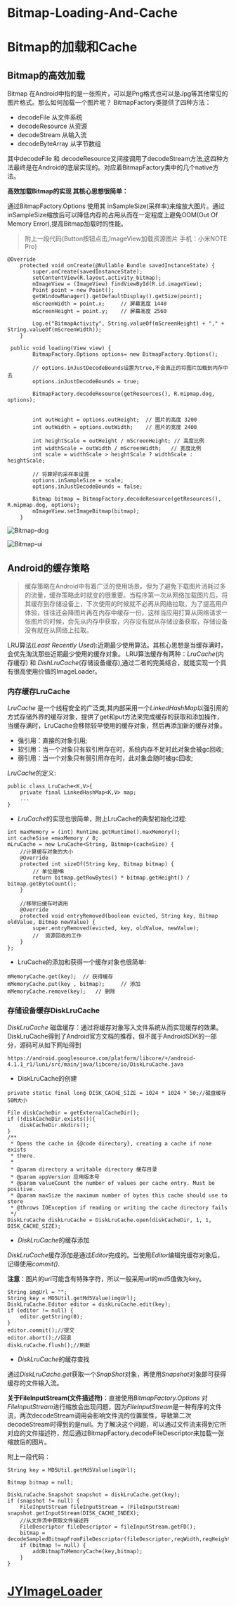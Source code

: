 # Bitmap-Loading-And-Cache
# Bitmap的加载和Cache

## Bitmap的高效加载
Bitmap 在Android中指的是一张照片，可以是Png格式也可以是Jpg等其他常见的图片格式。那么如何加载一个图片呢？
BitmapFactory类提供了四种方法：
* decodeFile 从文件系统
* decodeResource 从资源
* decodeStream 从输入流
* decodeByteArray 从字节数组

其中decodeFile 和 decodeResource又间接调用了decodeStream方法,这四种方法最终是在Android的底层实现的。对应着BitmapFactory类中的几个native方法。

**高效加载Bitmap的实现 其核心思想很简单：**

通过BitmapFactory.Options 使用其 inSampleSize(采样率)来缩放大图片。通过inSampleSize缩放后可以降低内存的占用从而在一定程度上避免OOM(Out Of Memory Error),提高Bitmap加载时的性能。


>附上一段代码(Button按钮点击,ImageView加载资源图片 手机：小米NOTE Pro)

```
@Override
    protected void onCreate(@Nullable Bundle savedInstanceState) {
        super.onCreate(savedInstanceState);
        setContentView(R.layout.activity_bitmap);
        mImageView = (ImageView) findViewById(R.id.imageView);
        Point point = new Point();
        getWindowManager().getDefaultDisplay().getSize(point);
        mScreenWidth = point.x;     // 屏幕宽度 1440
        mScreenHeight = point.y;    // 屏幕高度 2560

        Log.e("BitmapActivity", String.valueOf(mScreenHeight) + "," + String.valueOf(mScreenWidth));
    }

 public void loading(View view) {
        BitmapFactory.Options options= new BitmapFactory.Options();
        
        // options.inJustDecodeBounds设置为true,不会真正的将图片加载到内存中去
        options.inJustDecodeBounds = true;

        BitmapFactory.decodeResource(getResources(), R.mipmap.dog, options);


        int outHeight = options.outHeight;  // 图片的高度 3200
        int outWidth = options.outWidth;    // 图片的宽度 2400

        int heightScale = outHeight / mScreenHeight; // 高度比例 
        int widthScale = outWidth / mScreenWidth;   // 宽度比例
        int scale = widthScale > heightScale ? widthScale : heightScale;

        // 将算好的采样率设置
        options.inSampleSize = scale;
        options.inJustDecodeBounds = false;

        Bitmap bitmap = BitmapFactory.decodeResource(getResources(), R.mipmap.dog, options);
        mImageView.setImageBitmap(bitmap);
    }
```

![Bitmap-dog](http://a1.qpic.cn/psb?/V14YlNrL2eQEkW/NPuxvG1sl*f5KAB*tasYERTgI8D9BzikSq*RqvDI83g!/b/dLEAAAAAAAAA&bo=hQLzAYUC8wEDByI!&rf=viewer_4)

![Bitmap-ui](http://a3.qpic.cn/psb?/V14YlNrL2eQEkW/CwrQ0EoSp7nGtM.CtxPU9yGSsrzd*jUlnYWPXSYDuX8!/b/dAEBAAAAAAAA&bo=BwKjAwcCowMDACU!&rf=viewer_4)

## Android的缓存策略

> 缓存策略在Android中有着广泛的使用场景。但为了避免下载图片消耗过多的流量，缓存策略此时就变的很重要。当程序第一次从网络加载图片后，将其缓存到存储设备上，下次使用的时候就不必再从网络拉取，为了提高用户体验，往往还会降图片再在内存中缓存一份，这样当应用打算从网络请求一张图片的时候，会先从内存中获取，内存没有就从存储设备获取，存储设备没有就在从网络上拉取。


LRU算法(*Least Recently Used*):近期最少使用算法。其核心思想是当缓存满时，会优先淘汰那些近期最少使用的缓存对象。
LRU算法缓存有两种：*LruCache*(内存缓存) 和 *DishLruCache*(存储设备缓存),通过二者的完美结合，就能实现一个具有很高使用价值的ImageLoader。

### 内存缓存LruCache

*LruCache* 是一个线程安全的广泛类,其内部采用一个*LinkedHashMap*以强引用的方式存储外界的缓存对象，提供了get和put方法来完成缓存的获取和添加操作，当缓存满时，LruCache会移除较早使用的缓存对象，然后再添加新的缓存对象。

* 强引用：直接的对象引用;
* 软引用：当一个对象只有软引用存在时，系统内存不足时此对象会被gc回收;
* 弱引用：当一个对象只有弱引用存在时，此对象会随时被gc回收;

*LruCache*的定义:

```
public class LruCache<K,V>{
    private final LinkedHashMap<K,V> map;
    ...
}
```

* *LruCache*的实现也很简单，附上LruCache的典型初始化过程:

```
int maxMemory = (int) Runtime.getRuntime().maxMemory();
int cacheSise =maxMemory / 8;
mLruCache = new LruCache<String, Bitmap>(cacheSize) {
    //计算缓存对象的大小
    @Override
    protected int sizeOf(String key, Bitmap bitmap) {
        // 单位是MB
        return bitmap.getRowBytes() * bitmap.getHeight() / bitmap.getByteCount();
    }

    //移除旧缓存时调用
    @Override
    protected void entryRemoved(boolean evicted, String key, Bitmap oldValue, Bitmap newValue) {
        super.entryRemoved(evicted, key, oldValue, newValue);
        //  资源回收的工作
    }
};

```

* LruCache的添加和获得一个缓存对象也很简单:

```
mMemoryCache.get(key);  // 获得缓存
mMemoryCache.put(key , bitmap);     // 添加
mMemoryCache.remove(key);   // 删除
```

### 存储设备缓存DiskLruCache

*DiskLruCache* 磁盘缓存：通过将缓存对象写入文件系统从而实现缓存的效果。
DiskLruCache得到了Android官方文档的推荐，但不属于AndroidSDK的一部分，源码可从如下网址得到

```
https://android.googlesource.com/platform/libcore/+/android-4.1.1_r1/luni/src/main/java/libcore/io/DiskLruCache.java
```

* DiskLruCache的创建


```
private static final long DISK_CACHE_SIZE = 1024 * 1024 * 50;//磁盘缓存50M大小

File diskCacheDir = getExternalCacheDir();
if (!diskCacheDir.exists()){
    diskCacheDir.mkdirs();
}
/**
 * Opens the cache in {@code directory}, creating a cache if none exists
 * there.
 *
 * @param directory a writable directory 缓存目录
 * @param appVersion 应用版本号
 * @param valueCount the number of values per cache entry. Must be positive.
 * @param maxSize the maximum number of bytes this cache should use to store
 * @throws IOException if reading or writing the cache directory fails
 */
DiskLruCache diskLruCache = DiskLruCache.open(diskCacheDir, 1, 1, DISK_CACHE_SIZE);

```
* *DiskLruCache*的缓存添加

*DiskLruCache*缓存添加是通过*Editor*完成的。当使用*Editor*编辑完缓存对象后，记得使用*commit()*.

**注意**：图片的url可能含有特殊字符，所以一般采用url的md5值做为key。


```
String imgUrl = "";
String key = MD5Util.getMd5Value(imgUrl);
DiskLruCache.Editor editor = diskLruCache.edit(key);
if (editor != null) {
    editor.getString(0);
}
editor.commit();//提交
editor.abort();//回退
diskLruCache.flush();//刷新

```

* *DiskLruCache*的缓存查找

通过*DiskLruCache.get*获取一个*SnapShot*对象，再使用*Snapshot*对象即可获得缓存的文件输入流。

**关于FileInputStream(文件描述符)**：直接使用*BitmapFactory.Options* 对*FileInputStream*进行缩放会出现问题，因为*FileInputStream*是一种有序的文件流，两次decodeStream调用会影响文件流的位置属性，导致第二次decodeStream时得到的是null。为了解决这个问题，可以通过文件流来得到它所对应的文件描述符，然后通过BitmapFactory.decodeFileDescriptor来加载一张缩放后的图片。


附上一段代码：
```
String key = MD5Util.getMd5Value(imgUrl);

Bitmap bitmap = null;

DiskLruCache.Snapshot snapshot = diskLruCache.get(key);
if (snapshot != null) {
    FileInputStream fileInputStream = (FileInputStream) snapshot.getInputStream(DISK_CACHE_INDEX);
    //从文件流中获取文件描述符
    FileDescriptor fileDescriptor = fileInputStream.getFD();
    bitmap = decodeSampledBitmapFromFileDescriptor(fileDescriptor,reqWidth,reqHeight);
    if (bitmap != null) {
        addBitmapToMemoryCache(key,bitmap);
    }
}
```

# [JYImageLoader](https://github.com/JiaYang627/JYImageLoader)
